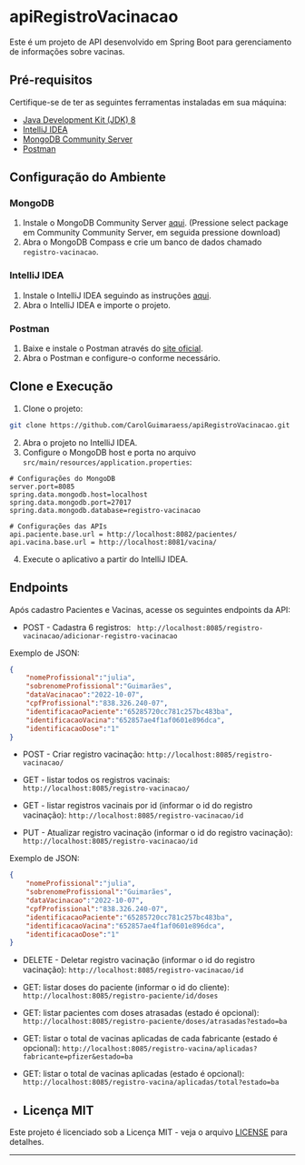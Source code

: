 # apiRegistroVacinacao

Este é um projeto de API desenvolvido em Spring Boot para gerenciamento de informações sobre vacinas.

## Pré-requisitos

Certifique-se de ter as seguintes ferramentas instaladas em sua máquina:

- [Java Development Kit (JDK) 8](https://www.oracle.com/java/technologies/downloads/#java8.html)
- [IntelliJ IDEA](https://www.jetbrains.com/idea/download/)
- [MongoDB Community Server](https://www.mongodb.com/try/download/community)
- [Postman](https://www.postman.com/downloads/)

## Configuração do Ambiente

### MongoDB

1. Instale o MongoDB Community Server [aqui](https://www.mongodb.com/try/download/community). (Pressione select package em Community Community Server, em seguida pressione download)
2. Abra o MongoDB Compass e crie um banco de dados chamado `registro-vacinacao`.

### IntelliJ IDEA

1. Instale o IntelliJ IDEA seguindo as instruções [aqui](https://www.jetbrains.com/idea/download/).
2. Abra o IntelliJ IDEA e importe o projeto.

### Postman

1. Baixe e instale o Postman através do [site oficial](https://www.postman.com/downloads/).
2. Abra o Postman e configure-o conforme necessário.

## Clone e Execução

1. Clone o projeto:

```bash
git clone https://github.com/CarolGuimaraess/apiRegistroVacinacao.git
```

2. Abra o projeto no IntelliJ IDEA.
3. Configure o MongoDB host e porta no arquivo `src/main/resources/application.properties`:

```properties
# Configurações do MongoDB
server.port=8085
spring.data.mongodb.host=localhost
spring.data.mongodb.port=27017
spring.data.mongodb.database=registro-vacinacao

# Configurações das APIs
api.paciente.base.url = http://localhost:8082/pacientes/
api.vacina.base.url = http://localhost:8081/vacina/
```

4. Execute o aplicativo a partir do IntelliJ IDEA.

## Endpoints

Após cadastro Pacientes e Vacinas, acesse os seguintes endpoints da API:

- POST - Cadastra 6 registros:
  ``` http://localhost:8085/registro-vacinacao/adicionar-registro-vacinacao```

Exemplo de JSON:
  ```json
  {
      "nomeProfissional":"julia",
      "sobrenomeProfissional":"Guimarães",
      "dataVacinacao":"2022-10-07",
      "cpfProfissional":"838.326.240-07",
      "identificacaoPaciente":"65285720cc781c257bc483ba",
      "identificacaoVacina":"652857ae4f1af0601e896dca",
      "identificacaoDose":"1"
  }
  ```

- POST - Criar registro vacinação:
  ```http://localhost:8085/registro-vacinacao/```


- GET - listar todos os registros vacinais:
  ```http://localhost:8085/registro-vacinacao/```


- GET - listar registros vacinais por id (informar o id do registro vacinação):
  ```http://localhost:8085/registro-vacinacao/id```


- PUT - Atualizar registro vacinação (informar o id do registro vacinação):
  ```http://localhost:8085/registro-vacinacao/id```

Exemplo de JSON:
  ```json
  {
      "nomeProfissional":"julia",
      "sobrenomeProfissional":"Guimarães",
      "dataVacinacao":"2022-10-07",
      "cpfProfissional":"838.326.240-07",
      "identificacaoPaciente":"65285720cc781c257bc483ba",
      "identificacaoVacina":"652857ae4f1af0601e896dca",
      "identificacaoDose":"1"
  }
  ```

- DELETE - Deletar registro vacinação (informar o id do registro vacinação):
  ```http://localhost:8085/registro-vacinacao/id```


- GET: listar doses do paciente (informar o id do cliente):
  ```http://localhost:8085/registro-paciente/id/doses```


- GET: listar pacientes com doses atrasadas (estado é opcional):
  ```http://localhost:8085/registro-paciente/doses/atrasadas?estado=ba```


- GET: listar o total de vacinas aplicadas de cada fabricante (estado é opcional):
  ```http://localhost:8085/registro-vacina/aplicadas?fabricante=pfizer&estado=ba```


- GET: listar o total de vacinas aplicadas (estado é opcional):
  ```http://localhost:8085/registro-vacina/aplicadas/total?estado=ba```

- ## Licença MIT

Este projeto é licenciado sob a Licença MIT - veja o arquivo [LICENSE](LICENSE.txt) para detalhes.

---
